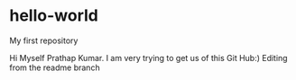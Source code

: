 # hello-world
My first repository

Hi Myself Prathap Kumar. I am very trying to get us of this Git Hub:)
Editing from the readme branch